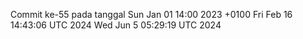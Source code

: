 Commit ke-55 pada tanggal Sun Jan 01 14:00 2023 +0100
Fri Feb 16 14:43:06 UTC 2024
Wed Jun  5 05:29:19 UTC 2024
